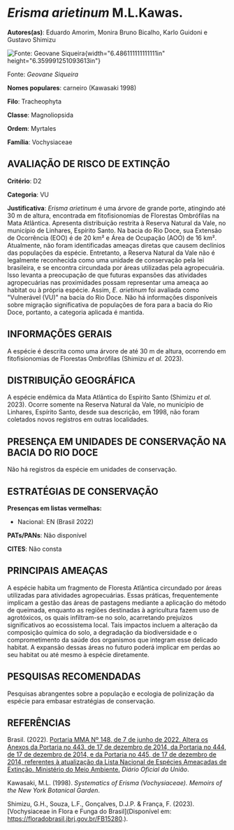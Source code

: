 # *Erisma arietinum* M.L.Kawas.

**Autores(as)**: Eduardo Amorim, Monira Bruno Bicalho, Karlo Guidoni e Gustavo Shimizu

![Fonte: Geovane Siqueira](media/rId20.jpg){width="6.486111111111111in" height="6.359991251093613in"}

Fonte: *Geovane Siqueira*

**Nomes populares**: carneiro (Kawasaki 1998)

**Filo**: Tracheophyta

**Classe**: Magnoliopsida

**Ordem**: Myrtales

**Família**: Vochysiaceae

## AVALIAÇÃO DE RISCO DE EXTINÇÃO

**Critério**: D2

**Categoria**: VU

**Justificativa**: *Erisma arietinum* é uma árvore de grande porte, atingindo até 30 m de altura, encontrada em fitofisionomias de Florestas Ombrófilas na Mata Atlântica. Apresenta distribuição restrita à Reserva Natural da Vale, no município de Linhares, Espírito Santo. Na bacia do Rio Doce, sua Extensão de Ocorrência (EOO) é de 20 km² e Área de Ocupação (AOO) de 16 km². Atualmente, não foram identificadas ameaças diretas que causem declínios das populações da espécie. Entretanto, a Reserva Natural da Vale não é legalmente reconhecida como uma unidade de conservação pela lei brasileira, e se encontra circundada por áreas utilizadas pela agropecuária. Isso levanta a preocupação de que futuras expansões das atividades agropecuárias nas proximidades possam representar uma ameaça ao habitat ou à própria espécie. Assim, *E.  arietinum* foi avaliada como "Vulnerável (VU)" na bacia do Rio Doce. Não há informações disponíveis sobre migração
significativa de populações de fora para a bacia do Rio Doce, portanto, a categoria aplicada é mantida.

## INFORMAÇÕES GERAIS

A espécie é descrita como uma árvore de até 30 m de altura, ocorrendo em fitofisionomias de Florestas Ombrófilas (Shimizu *et al.* 2023).

## DISTRIBUIÇÃO GEOGRÁFICA

A espécie endêmica da Mata Atlântica do Espírito Santo (Shimizu *et al.* 2023). Ocorre somente na Reserva Natural da Vale, no município de Linhares, Espírito Santo, desde sua descrição, em 1998, não foram coletados novos registros em outras localidades.

## PRESENÇA EM UNIDADES DE CONSERVAÇÃO NA BACIA DO RIO DOCE

Não há registros da espécie em unidades de conservação.

## ESTRATÉGIAS DE CONSERVAÇÃO

**Presenças em listas vermelhas:**

-   Nacional: EN (Brasil 2022)

**PATs/PANs**: Não disponível

**CITES**: Não consta

## PRINCIPAIS AMEAÇAS

A espécie habita um fragmento de Floresta Atlântica circundado por áreas utilizadas para atividades agropecuárias. Essas práticas, frequentemente implicam a gestão das áreas de pastagens mediante a aplicação do método de queimada, enquanto as regiões destinadas à agricultura fazem uso de agrotóxicos, os quais infiltram-se no solo, acarretando prejuízos significativos ao ecossistema local. Tais impactos incluem a alteração da composição química do solo, a degradação da biodiversidade e o comprometimento da saúde dos organismos que integram esse delicado habitat. A expansão dessas áreas no futuro poderá implicar em perdas ao seu habitat ou até mesmo à espécie diretamente.

## PESQUISAS RECOMENDADAS

Pesquisas abrangentes sobre a população e ecologia de polinização da espécie para embasar estratégias de conservação.

## REFERÊNCIAS

Brasil. (2022). [Portaria MMA Nº 148, de 7 de junho de 2022. Altera os Anexos da Portaria no 443, de 17 de dezembro de 2014, da Portaria no 444, de 17 de dezembro de 2014, e da Portaria no 445, de 17 de dezembro de 2014, referentes à atualização da Lista Nacional de Espécies Ameaçadas de Extinção. Ministério do Meio Ambiente.](https://in.gov.br/en/web/dou/-/portaria-mma-n-148-de-7-de-junho-de-2022-406272733) *Diário Oficial da União*.

Kawasaki, M.L. (1998). *Systematics of Erisma (Vochysiaceae). Memoirs of the New York Botanical Garden*.

Shimizu, G.H., Souza, L.F., Gonçalves, D.J.P. & França, F. (2023).  [Vochysiaceae in Flora e Funga do Brasil](Disponível em: <https://floradobrasil.jbrj.gov.br/FB15280>.).
